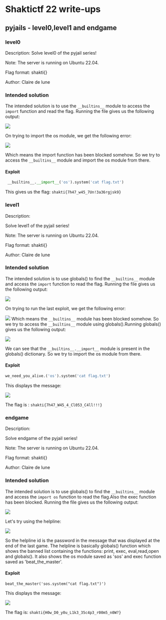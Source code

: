 # Shaktictf 22 write-ups
## pyjails - level0,level1 and endgame
### level0
Description:
Solve level0 of the pyjail series!

Note: The server is running on Ubuntu 22.04.

Flag format: shakti{}

Author: Claire de lune

### Intended solution
The intended solution is to use the `__builtins__` module to access the `import` function and read the flag.
Running the file gives us the following output:

![](https://i.imgur.com/S4Jxynu.png)

On trying to import the os module, we get the following error:

![](https://i.imgur.com/ET1ikPk.png)

Which means the import function has been blocked somehow.
So we try to access the `__builtins__` module and import the os module from there.
#### Exploit
```python
 __builtins__.__import__('os').system('cat flag.txt')
 ```
This gives us the flag: `shakti{7h47_w45_7Un!3a36rgjsk9}`
 
### level1
Description:

Solve level1 of the pyjail series!

Note: The server is running on Ubuntu 22.04.

Flag format: shakti{}

Author: Claire de lune

### Intended solution
The intended solution is to use globals() to find the `__builtins__` module and access the `import` function to read the flag.
Running the file gives us the following output:

![](https://i.imgur.com/a0KytYg.png)

On trying to run the last exploit, we get the following error:

![](https://i.imgur.com/oO3eyPR.png)
Which means the `__builtins__` module has been blocked somehow.
So we try to access the `__builtins__` module using globals().Running globals() gives us the following output:

![](https://i.imgur.com/PtoKmTV.png)

We can see that the `__builtins__.__import__` module is present in the globals() dictionary.
So we try to import the os module from there.
#### Exploit
```python
we_need_you_alive.('os').system('cat flag.txt')
 ```
This displays the message:

![](https://i.imgur.com/j1sojOZ.png)

 The flag is : `shakti{7h47_W45_4_Cl053_C4ll!!!}`
### endgame
Description:

Solve endgame of the pyjail series!

Note: The server is running on Ubuntu 22.04.

Flag format: shakti{}

Author: Claire de lune

### Intended solution
The intended solution is to use globals() to find the `__builtins__` module and access the `import os` function to read the flag.Also the exec function has been blocked.
Running the file gives us the following output:

![](https://i.imgur.com/AT7ASIx.png)

Let's try using the helpline:

![](https://i.imgur.com/SAfMEP2.png)

So the helpline id is the password in the message that was displayed at the end of the last game. The helpline is basically globals() function which shows the banned list containing the functions: print, exec, eval,read,open and globals(). It also shows the os module saved as 'sos' and exec function saved as 'beat_the_master'.

#### Exploit
```python=
beat_the_master('sos.system("cat flag.txt")')
```
This displays the message:

![](https://i.imgur.com/wgr4eD0.png)

The flag is: `shakti{H0w_D0_y0u_L1k3_35c4p3_r00m5_n0W?}`
